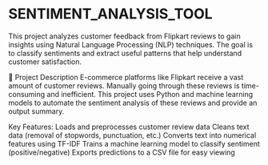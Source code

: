 # SENTIMENT_ANALYSIS_TOOL
This project analyzes customer feedback from Flipkart reviews to gain insights using Natural Language Processing (NLP) techniques. The goal is to classify sentiments and extract useful patterns that help understand customer satisfaction.

📝 Project Description
E-commerce platforms like Flipkart receive a vast amount of customer reviews. Manually going through these reviews is time-consuming and inefficient. This project uses Python and machine learning models to automate the sentiment analysis of these reviews and provide an output summary.

Key Features:
Loads and preprocesses customer review data
Cleans text data (removal of stopwords, punctuation, etc.)
Converts text into numerical features using TF-IDF
Trains a machine learning model to classify sentiment (positive/negative)
Exports predictions to a CSV file for easy viewing
 
